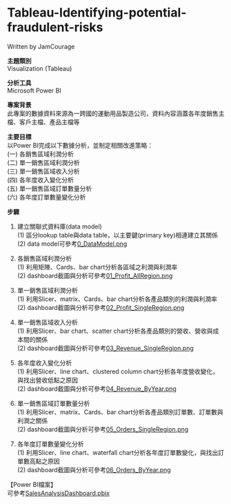 # Tableau-Identifying-potential-fraudulent-risks
Written by JamCourage       

**主題類別**            
Visualization (Tableau)                      

**分析工具**      
Microsoft Power BI

**專案背景**                
此專案的數據資料來源為一跨國的運動用品製造公司，資料內容涵蓋各年度銷售主檔、客戶主檔、產品主檔等          
                
**主要目標**      
以Power BI完成以下數據分析，並制定相關改進策略：            
(一) 各銷售區域利潤分析                    
(二) 單一銷售區域利潤分析      
(三) 單一銷售區域收入分析     
(四) 各年度收入變化分析        
(五) 單一銷售區域訂單數量分析           
(六) 各年度訂單數量變化分析                                         

**步驟**            
1. 建立關聯式資料庫(data model)      
	(1) 區分lookup table與data table，以主要鍵(primary key)相連建立其關係     
	(2) data model可參考[0_DataModel.png](0_DataModel.png)                        
	
2. 各銷售區域利潤分析      
	(1) 利用矩陣、Cards、bar chart分析各區域之利潤與利潤率           
	(2) dashboard截圖與分析可參考[01_Profit_AllRegion.png](01_Profit_AllRegion.png)     
	
3. 單一銷售區域利潤分析           
	(1) 利用Slicer、matrix、Cards、bar chart分析各產品類別的利潤與利潤率     
	(2) dashboard截圖與分析可參考[02_Profit_SingleRegion.png](02_Profit_SingleRegion.png)    
	
4. 單一銷售區域收入分析            
	(1) 利用Slicer、bar chart、scatter chart分析各產品類別的營收、營收與成本間的關係             
	(2) dashboard截圖與分析可參考[03_Revenue_SingleRegion.png](03_Revenue_SingleRegion.png)   
	
5. 各年度收入變化分析           
	(1) 利用Slicer、line chart、clustered column chart分析各年度營收變化，與找出營收低點之原因             
	(2) dashboard截圖與分析可參考[04_Revenue_ByYear.png](04_Revenue_ByYear.png)     
	
6. 單一銷售區域訂單數量分析           
	(1) 利用Slicer、matrix、Cards、bar chart分析各產品類別訂單數、訂單數與利潤之關係             
	(2) dashboard截圖與分析可參考[05_Orders_SingleRegion.png](05_Orders_SingleRegion.png)     
	
7. 各年度訂單數量變化分析           
	(1) 利用Slicer、line chart、waterfall chart分析各年度訂單數變化，與找出訂單數高點之原因               
	(2) dashboard截圖與分析可參考[06_Orders_ByYear.png](06_Orders_ByYear.png)     
                 
【Power BI檔案】            
 可參考[SalesAnalysisDashboard.pbix](SalesAnalysisDashboard.pbix)               
